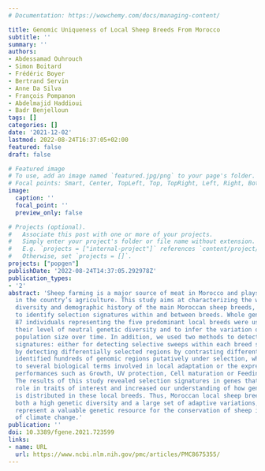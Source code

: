 ```yaml
---
# Documentation: https://wowchemy.com/docs/managing-content/

title: Genomic Uniqueness of Local Sheep Breeds From Morocco
subtitle: ''
summary: ''
authors:
- Abdessamad Ouhrouch
- Simon Boitard
- Frédéric Boyer
- Bertrand Servin
- Anne Da Silva
- François Pompanon
- Abdelmajid Haddioui
- Badr Benjelloun
tags: []
categories: []
date: '2021-12-02'
lastmod: 2022-08-24T16:37:05+02:00
featured: false
draft: false

# Featured image
# To use, add an image named `featured.jpg/png` to your page's folder.
# Focal points: Smart, Center, TopLeft, Top, TopRight, Left, Right, BottomLeft, Bottom, BottomRight.
image:
  caption: ''
  focal_point: ''
  preview_only: false

# Projects (optional).
#   Associate this post with one or more of your projects.
#   Simply enter your project's folder or file name without extension.
#   E.g. `projects = ["internal-project"]` references `content/project/deep-learning/index.md`.
#   Otherwise, set `projects = []`.
projects: ["popgen"]
publishDate: '2022-08-24T14:37:05.292978Z'
publication_types:
- '2'
abstract: 'Sheep farming is a major source of meat in Morocco and plays a key role
  in the country’s agriculture. This study aims at characterizing the whole-genome
  diversity and demographic history of the main Moroccan sheep breeds, as well as
  to identify selection signatures within and between breeds. Whole genome data from
  87 individuals representing the five predominant local breeds were used to estimate
  their level of neutral genetic diversity and to infer the variation of their effective
  population size over time. In addition, we used two methods to detect selection
  signatures: either for detecting selective sweeps within each breed separately or
  by detecting differentially selected regions by contrasting different breeds. We
  identified hundreds of genomic regions putatively under selection, which related
  to several biological terms involved in local adaptation or the expression of zootechnical
  performances such as Growth, UV protection, Cell maturation or Feeding behavior.
  The results of this study revealed selection signatures in genes that have an important
  role in traits of interest and increased our understanding of how genetic diversity
  is distributed in these local breeds. Thus, Moroccan local sheep breeds exhibit
  both a high genetic diversity and a large set of adaptive variations, and therefore,
  represent a valuable genetic resource for the conservation of sheep in the context
  of climate change.'
publication: ''
doi: 10.3389/fgene.2021.723599
links:
- name: URL
  url: https://www.ncbi.nlm.nih.gov/pmc/articles/PMC8675355/
---
```

